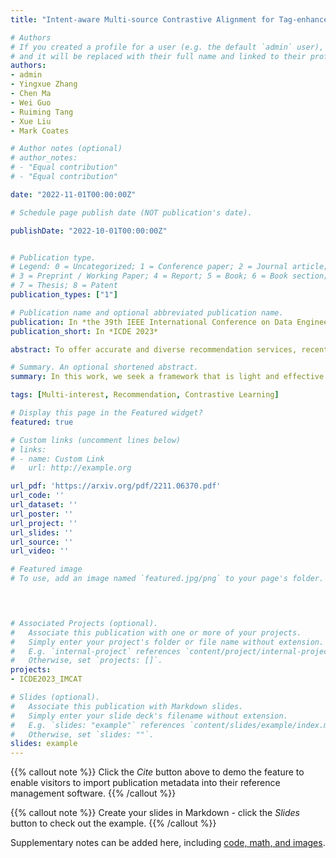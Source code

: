 ```yaml
---
title: "Intent-aware Multi-source Contrastive Alignment for Tag-enhanced Recommendation"

# Authors
# If you created a profile for a user (e.g. the default `admin` user), write the username (folder name) here 
# and it will be replaced with their full name and linked to their profile.
authors:
- admin
- Yingxue Zhang
- Chen Ma
- Wei Guo
- Ruiming Tang
- Xue Liu
- Mark Coates

# Author notes (optional)
# author_notes:
# - "Equal contribution"
# - "Equal contribution"

date: "2022-11-01T00:00:00Z"

# Schedule page publish date (NOT publication's date).

publishDate: "2022-10-01T00:00:00Z"


# Publication type.
# Legend: 0 = Uncategorized; 1 = Conference paper; 2 = Journal article;
# 3 = Preprint / Working Paper; 4 = Report; 5 = Book; 6 = Book section;
# 7 = Thesis; 8 = Patent
publication_types: ["1"]

# Publication name and optional abbreviated publication name.
publication: In *the 39th IEEE International Conference on Data Engineering*
publication_short: In *ICDE 2023*

abstract: To offer accurate and diverse recommendation services, recent methods use auxiliary information to foster the learning process of user and item representations. Many stateof-the-art (SOTA) methods fuse different sources of information (user, item, knowledge graph, tags, etc.) into a graph and use Graph Neural Networks (GNNs) to introduce the auxiliary information through the message passing paradigm. In this work, we seek an alternative framework that is light and effective through self-supervised learning across different sources of information, particularly for the commonly accessible item tag information. We use a self-supervision signal to pair users with the auxiliary information (tags) associated with the items they have interacted with before. To achieve the pairing, we create a proxy training task. For a given item, the model predicts which is the correct pairing between the representations obtained from the users that have interacted with this item and the tags assigned to it. This design provides an efficient solution, using the auxiliary information directly to enhance the quality of user and item embeddings. User behavior in recommendation systems is driven by the complex interactions of many factors behind the users’ decision-making processes. To make the pairing process more fine-grained and avoid embedding collapse, we propose a user intent-aware self-supervised pairing process where we split the user embeddings into multiple sub-embedding vectors. Each sub-embedding vector captures a specific user intent via self-supervised alignment with a particular cluster of tags. We integrate our designed framework with various recommendation models, demonstrating its flexibility and compatibility. Through comparison with numerous SOTA methods on seven real-world datasets, we show that our method can achieve better performance while requiring less training time. This indicates the potential of applying our approach on web-scale datasets.

# Summary. An optional shortened abstract.
summary: In this work, we seek a framework that is light and effective through self-supervised learning across different sources of information, particularly for the commonly accessible item tag information, to offer accurate recommendations. We construct a self-supervision signal to better fuse the multi-source information. We further extend it as an intent-aware self-supervised pairing process to distinguish different user interests behind the users’ decision-making processes.

tags: [Multi-interest, Recommendation, Contrastive Learning]

# Display this page in the Featured widget?
featured: true

# Custom links (uncomment lines below)
# links:
# - name: Custom Link
#   url: http://example.org

url_pdf: 'https://arxiv.org/pdf/2211.06370.pdf'
url_code: ''
url_dataset: ''
url_poster: ''
url_project: ''
url_slides: ''
url_source: ''
url_video: ''

# Featured image
# To use, add an image named `featured.jpg/png` to your page's folder. 

  


# Associated Projects (optional).
#   Associate this publication with one or more of your projects.
#   Simply enter your project's folder or file name without extension.
#   E.g. `internal-project` references `content/project/internal-project/index.md`.
#   Otherwise, set `projects: []`.
projects:
- ICDE2023_IMCAT

# Slides (optional).
#   Associate this publication with Markdown slides.
#   Simply enter your slide deck's filename without extension.
#   E.g. `slides: "example"` references `content/slides/example/index.md`.
#   Otherwise, set `slides: ""`.
slides: example
---
```


{{% callout note %}}
Click the *Cite* button above to demo the feature to enable visitors to import publication metadata into their reference management software.
{{% /callout %}}

{{% callout note %}}
Create your slides in Markdown - click the *Slides* button to check out the example.
{{% /callout %}}

Supplementary notes can be added here, including [code, math, and images](https://wowchemy.com/docs/writing-markdown-latex/).
